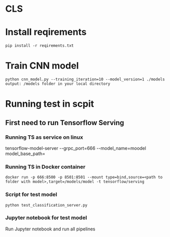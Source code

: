 # CLS

# Install reqirements

    pip install -r reqirements.txt
    
# Train CNN model

    python cnn_model.py --training_iteration=10 --model_version=1 ./models
    output: /models folder in your local directory

# Running test in scpit

## First need to run Tensorflow Serving

### Running TS as service on linux
   
   tensorflow-model-server --grpc_port=666 --model_name=moodel model_base_path=<path to folder with model>

### Running TS in Docker container
    
    docker run -p 666:8500 -p 8501:8501 --mount type=bind,source=<path to folder with model>,target=/models/model -t tensorflow/serving
    
### Script for test model

    python test_classification_server.py
    
### Jupyter notebook for test model

Run Jupyter notebook and run all pipelines
